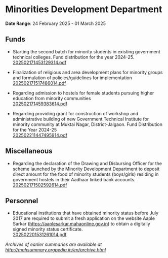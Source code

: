 # Minorities Development Department

**Date Range**: 24 February 2025 - 01 March 2025


## Funds
- Starting the second batch for minority students in existing government technical colleges. Fund distribution for the year 2024-25.\
  [202502171453129314.pdf](https://gr.maharashtra.gov.in/Site/Upload/Government%20Resolutions/English/202502171453129314.pdf)

- Finalization of religious and area development plans for minority groups and formulation of policies/guidelines for implementation\
  [202502171517486014.pdf](https://gr.maharashtra.gov.in/Site/Upload/Government%20Resolutions/English/202502171517486014.pdf)

- Regarding admission to hostels for female students pursuing higher education from minority communities\
  [202502171459383614.pdf](https://gr.maharashtra.gov.in/Site/Upload/Government%20Resolutions/English/202502171459383614.pdf)

- Regarding providing grant for construction of workshop and administrative building of new Government Technical Institute for minority community at Muktai Nagar, District-Jalgaon. Fund Distribution for the Year 2024-25\
  [202502211447495914.pdf](https://gr.maharashtra.gov.in/Site/Upload/Government%20Resolutions/English/202502211447495914.pdf)

## Miscellaneous
- Regarding the declaration of the Drawing and Disbursing Officer for the scheme launched by the Minority Development Department to deposit direct amount for the food of minority students (boys/girls) residing in government hostels in their Aadhaar linked bank accounts.\
  [202502171502592614.pdf](https://gr.maharashtra.gov.in/Site/Upload/Government%20Resolutions/English/202502171502592614.pdf)

## Personnel
- Educational institutions that have obtained minority status before July 2017 are required to submit a fresh application on the website Aaple Sarkar (https://aaplesarkar.mahaonline.gov.in) to obtain a digitally signed minority status certificate.\
  [202502201531261014.pdf](https://gr.maharashtra.gov.in/Site/Upload/Government%20Resolutions/English/202502201531261014.pdf)


*Archives of earlier summaries are available at http://mahsummary.orgpedia.in/en/archive.html*